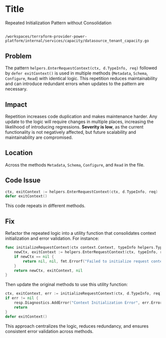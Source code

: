 # Title

Repeated Initialization Pattern without Consolidation

##

`/workspaces/terraform-provider-power-platform/internal/services/capacity/datasource_tenant_capacity.go`

## Problem

The pattern `helpers.EnterRequestContext(ctx, d.TypeInfo, req)` followed by `defer exitContext()` is used in multiple methods (`Metadata`, `Schema`, `Configure`, `Read`) with identical logic. This repetition reduces maintainability and can introduce redundant errors when updates to the pattern are necessary.

## Impact

Repetition increases code duplication and makes maintenance harder. Any update to the logic will require changes in multiple places, increasing the likelihood of introducing regressions. **Severity is low**, as the current functionality is not negatively affected, but future scalability and maintainability are compromised.

## Location

Across the methods `Metadata`, `Schema`, `Configure`, and `Read` in the file.

## Code Issue

```go
ctx, exitContext := helpers.EnterRequestContext(ctx, d.TypeInfo, req)
defer exitContext()
```

This code repeats in different methods.

## Fix

Refactor the repeated logic into a utility function that consolidates context initialization and error validation. For instance:

```go
func initializeRequestContext(ctx context.Context, typeInfo helpers.TypeInfo, req interface{}) (context.Context, func(), error) {
    newCtx, exitContext := helpers.EnterRequestContext(ctx, typeInfo, req)
    if newCtx == nil {
        return nil, nil, fmt.Errorf("Failed to initialize request context")
    }
    return newCtx, exitContext, nil
}
```

Then update the original methods to use this utility function:

```go
ctx, exitContext, err := initializeRequestContext(ctx, d.TypeInfo, req)
if err != nil {
    resp.Diagnostics.AddError("Context Initialization Error", err.Error())
    return
}
defer exitContext()
```

This approach centralizes the logic, reduces redundancy, and ensures consistent error validation across methods.

